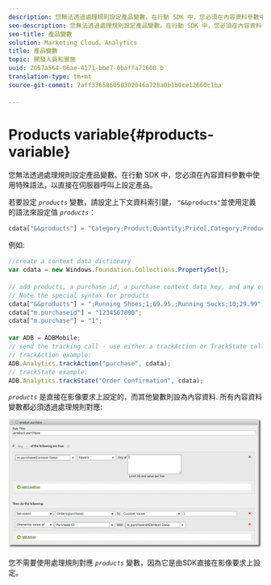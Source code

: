 ```yaml
---
description: 您無法透過處理規則設定產品變數。在行動 SDK 中，您必須在內容資料參數中使用特殊語法，以直接在伺服器呼叫上設定產品。
seo-description: 您無法透過處理規則設定產品變數。在行動 SDK 中，您必須在內容資料參數中使用特殊語法，以直接在伺服器呼叫上設定產品。
seo-title: 產品變數
solution: Marketing Cloud、Analytics
title: 產品變數
topic: 開發人員和實施
uuid: 2057a564-06ae-4171-bbe7-0baffa71608 b
translation-type: tm+mt
source-git-commit: 7aff336586058302046a728a0b1b0ce12660c1ba

---
```



# Products variable{#products-variable}

您無法透過處理規則設定產品變數。在行動 SDK 中，您必須在內容資料參數中使用特殊語法，以直接在伺服器呼叫上設定產品。

若要設定 *`products`* 變數，請設定上下文資料索引鍵， `"&&products"`並使用定義的語法來設定值 *`products`*：

```js
cdata["&&products"] = "Category;Product;Quantity;Price[,Category;Product;Quantity;Price]";
```

例如:

```js
//create a context data dictionary 
var cdata = new Windows.Foundation.Collections.PropertySet(); 
 
// add products, a purchase id, a purchase context data key, and any other data you want to collect. 
// Note the special syntax for products 
cdata["&&products"] = ";Running Shoes;1;69.95,;Running Socks;10;29.99"; 
cdata["m.purchaseid"] = "1234567890"; 
cdata["m.purchase"] = "1"; 
 
var ADB = ADBMobile; 
// send the tracking call - use either a trackAction or TrackState call. 
// trackAction example: 
ADB.Analytics.trackAction("purchase", cdata); 
// trackState example: 
ADB.Analytics.trackState("Order Confirmation", cdata);
```

*`products`* 是直接在影像要求上設定的，而其他變數則設為內容資料. 所有內容資料變數都必須透過處理規則對應:

![](assets/products-procrules.png)

您不需要使用處理規則對應 *`products`* 變數，因為它是由SDK直接在影像要求上設定。

